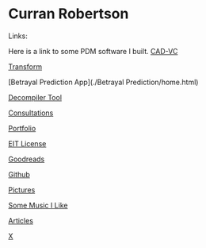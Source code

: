 # Curran Robertson

Links: 

Here is a link to some PDM software I built.
[CAD-VC](https://cad-vc.org/)

[Transform](./transform/home.html)

[Betrayal Prediction App](./Betrayal Prediction/home.html)

[Decompiler Tool](./Decompiler/home.html)

[Consultations](https://fieldsengineeringconsultants.com/)

[Portfolio](https://drive.google.com/drive/folders/18Ntjcdg_oRFSatfBP3WWHiAzXN1ULbTe)

[EIT License](https://www.credly.com/badges/e17a3ec1-3c2e-408d-8bba-ba95702b791a/public_url)

[Goodreads](https://www.goodreads.com/user/show/155291490-curran-robertson)

[Github](https://github.com/curranjrobertson)

[Pictures](./images/images.html)

[Some Music I Like](https://www.youtube.com/playlist?list=PLio_a_XmxIqhenMyAxvFjCKbN6LyoQb9A)

[Articles](./blog/homepage.html)

[X](https://x.com/curranR5480)